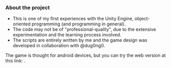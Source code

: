 ### About the project
- This is one of my first experiences with the Unity Engine, object-oriented programming (and programming in general).
- The code may not be of "professional-quality", due to the extensive experimentation and the learning process involved.
- The scripts are entirely written by me and the game design was developed in collaboration with @dug0ng0.


The game is thought for android devices, but you can try the web version at this link: .
